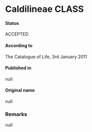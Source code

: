 Caldilineae CLASS
=======

#### Status
ACCEPTED

#### According to
The Catalogue of Life, 3rd January 2011

#### Published in
null

#### Original name
null

### Remarks
null